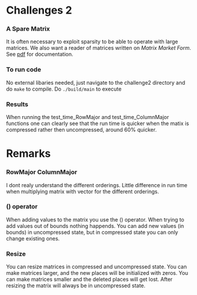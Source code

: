 # Challenges 2 

### A Spare Matrix 

It is often necessary to exploit sparsity to be able to operate with large matrices. We also want a reader of matrices written on *Matrix Market Form*. See [pdf](https://github.com/bangkorkor/PACS-challenges/blob/main/challenge2/doc/Challenge23-24-2.pdf) for documentation.



### To run code 

No external libaries needed, just navigate to the challenge2 directory and do ```make``` to compile. 
Do ```./build/main``` to execute


### Results 

When running the test_time_RowMajor and test_time_ColumnMajor functions one can clearly see that the run time is quicker when the matix is compressed rather then uncompressed, around 60% quicker. 

# Remarks

### RowMajor ColumnMajor

I dont realy understand the different orderings. Little difference in run time when multiplying matrix with vector for the different orderings. 

### () operator

When adding values to the matrix you use the () operator. When trying to add values out of bounds nothing happends. You can add new values (in bounds) in uncompressed state, but in compressed state you can only change existing ones.


### Resize

You can resize matrices in compressed and uncompressed state. You can make matrices larger, and the new places will be initialized with zeros. You can make matrices smaller and the deleted places will get lost. After resizing the matrix will always be in uncompressed state.

